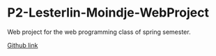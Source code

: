 # P2-Lesterlin-Moindje-WebProject
Web project for the web programming class of spring semester.


[Github link](https://github.com/Herschel-The-Cauchois/P2-Lesterlin-Moindje-WebProject)